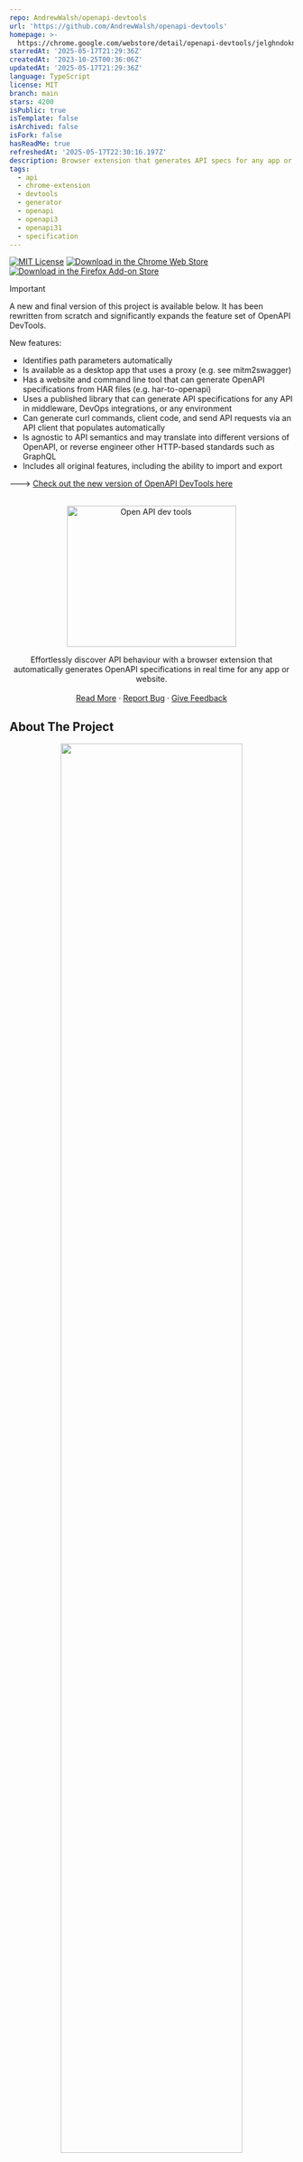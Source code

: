```yaml
---
repo: AndrewWalsh/openapi-devtools
url: 'https://github.com/AndrewWalsh/openapi-devtools'
homepage: >-
  https://chrome.google.com/webstore/detail/openapi-devtools/jelghndoknklgabjgaeppjhommkkmdii
starredAt: '2025-05-17T21:29:36Z'
createdAt: '2023-10-25T00:36:06Z'
updatedAt: '2025-05-17T21:29:36Z'
language: TypeScript
license: MIT
branch: main
stars: 4200
isPublic: true
isTemplate: false
isArchived: false
isFork: false
hasReadMe: true
refreshedAt: '2025-05-17T22:30:16.197Z'
description: Browser extension that generates API specs for any app or website
tags:
  - api
  - chrome-extension
  - devtools
  - generator
  - openapi
  - openapi3
  - openapi31
  - specification
---
```


<a name="readme-top"></a>

[![MIT License][license-shield]][license-url]
[![Download in the Chrome Web Store][chrome-shield]][chrome-url]
[![Download in the Firefox Add-on Store][firefox-shield]][firefox-url]


> [!IMPORTANT]  
> A new and final version of this project is available below. It has been rewritten from scratch and significantly expands the feature set of OpenAPI DevTools.
> 
> New features:
>   - Identifies path parameters automatically
>   - Is available as a desktop app that uses a proxy (e.g. see mitm2swagger)
>   - Has a website and command line tool that can generate OpenAPI specifications from HAR files (e.g. har-to-openapi)
>   - Uses a published library that can generate API specifications for any API in middleware, DevOps integrations, or any environment
>   - Can generate curl commands, client code, and send API requests via an API client that populates automatically
>   - Is agnostic to API semantics and may translate into different versions of OpenAPI, or reverse engineer other HTTP-based standards such as GraphQL
>   - Includes all original features, including the ability to import and export

---> [Check out the new version of OpenAPI DevTools here](https://github.com/AndrewWalsh/demystify)

<!-- PROJECT LOGO -->
<br />
<div align="center">
  <a href="https://github.com/AndrewWalsh/openapi-devtools">
    <img src="resources/logo.svg" alt="Open API dev tools" width="300" height="250">
  </a>


  <p align="center" style="max-width: 600px;">
    Effortlessly discover API behaviour with a browser extension that automatically generates OpenAPI specifications in real time for any app or website.
    <br />
    <br />
    <a href="https://awalsh.io/posts/openapi-devtools/">Read More</a>
    ·
    <a href="https://github.com/AndrewWalsh/openapi-devtools/issues">Report Bug</a>
    ·
    <a href="https://forms.gle/fA2EtvamUrsRxXKYA">Give Feedback</a>
  </p>
  </p>
</div>

## About The Project

<p align="center" width="100%">
    <img width="80%" src="resources/demo.gif">
</p>

OpenAPI DevTools is a browser extension that generates OpenAPI specifications in real time from network requests. Once installed it adds a new tab to DevTools called `OpenAPI`. While the tool is open it automatically converts network requests into a specification.

*Features*:
- Instantly generate an OpenAPI 3.1 specification for any website or application just by using it
- Automatically merges new request & response headers, bodies, and query parameters per endpoint
- Click on a [path parameter](https://www.abstractapi.com/api-glossary/path-parameters) and the app will automatically merge existing and future matching requests
- View the specification inside the tool using [Redoc](https://www.npmjs.com/package/redoc) and download with a click
- Export and save a session at any time, or share it with others

<p align="right">(<a href="#readme-top">back to top</a>)</p>

## Installation

<p align="center" width="100%">
    <img width="80%" src="resources/demo-img.png">
</p>

[Download the extension in the Chrome Web Store][chrome-url].

[Download the extension in the Firefox Add-on Store][firefox-url].

Otherwise, to install manually:
  - [Download and extract the dist.zip file in the latest release](https://github.com/AndrewWalsh/openapi-devtools/releases/latest/download/dist.zip)
  - In Chrome, navigate to `chrome://extensions`
  - In the top right enable the `Developer mode` toggle
  - In the top left click `Load unpacked` and select the extracted `dist` directory
  - Open a new tab and then select `OpenAPI` in the developer tools (open with `cmd+i` or `ctrl+i`)
  - Firefox is more challenging. Please use the add-on store.

<p align="right">(<a href="#readme-top">back to top</a>)</p>

## Usage

The specification will automatically populate based on JSON requests that fire as you browse the web. In the settings menu you can filter hosts and parameterise paths in URLs. Once you do so all matching existing and future requests to that endpoint will be merged. This process is irreversible, but you can clear the specification and restart at any time.

When the same endpoint responds with different data, such as a value that is sometimes a string and sometimes null, the specification for that value will be *either* string or null. All information is accounted for in the final specification. If you see something missing from a request, trigger a request that contains the missing information.

The settings menu contains several options. Here you can enable real examples in the specification. You can also export the current state of the app as a string, share or store it, and import it later.

<p align="right">(<a href="#readme-top">back to top</a>)</p>

## What is OpenAPI?

An [OpenAPI](https://www.openapis.org/) specification is a description of what an API expects to receive and what it will respond with. It is governed by the OpenAPI Initiative and the Linux Foundation. OpenAPI specifications are the modern standard for RESTful APIs, and systems that have them are far easier to work with.

<p align="right">(<a href="#readme-top">back to top</a>)</p>

## Contributing

To develop the project:
- `npm install`
- `npm run dev`

<p align="right">(<a href="#readme-top">back to top</a>)</p>

<!-- MARKDOWN LINKS & IMAGES -->
<!-- https://www.markdownguide.org/basic-syntax/#reference-style-links -->
[license-url]: https://github.com/AndrewWalsh/openapi-devtools/blob/main/LICENSE.txt
[license-shield]: https://img.shields.io/github/license/AndrewWalsh/openapi-devtools.svg?style=for-the-badge
[chrome-url]: https://chrome.google.com/webstore/detail/openapi-devtools/jelghndoknklgabjgaeppjhommkkmdii
[chrome-shield]: https://img.shields.io/badge/Google%20Chrome-4285F4?style=for-the-badge&logo=GoogleChrome&logoColor=white
[firefox-url]: https://addons.mozilla.org/en-US/firefox/addon/openapi-devtools/
[firefox-shield]: https://img.shields.io/badge/Firefox-FF7139?style=for-the-badge&logo=Firefox-Browser&logoColor=white
